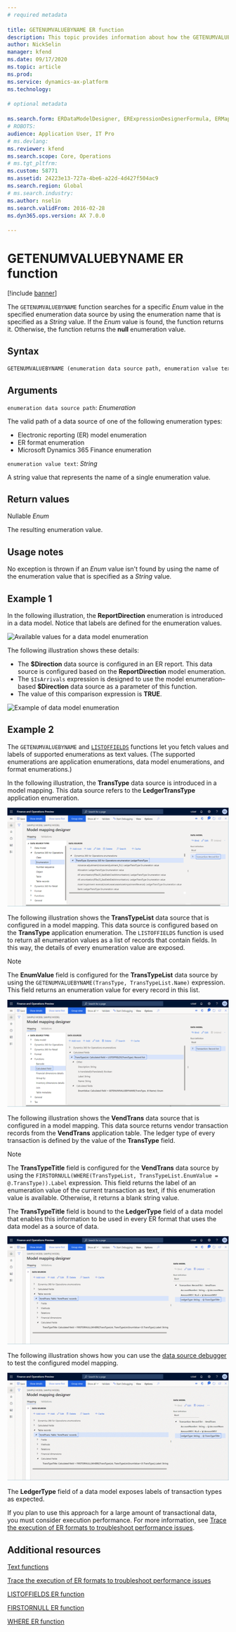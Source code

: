 ```yaml
---
# required metadata

title: GETENUMVALUEBYNAME ER function
description: This topic provides information about how the GETENUMVALUEBYNAME Electronic reporting (ER) function is used.
author: NickSelin
manager: kfend
ms.date: 09/17/2020
ms.topic: article
ms.prod: 
ms.service: dynamics-ax-platform
ms.technology: 

# optional metadata

ms.search.form: ERDataModelDesigner, ERExpressionDesignerFormula, ERMappedFormatDesigner, ERModelMappingDesigner
# ROBOTS: 
audience: Application User, IT Pro
# ms.devlang: 
ms.reviewer: kfend
ms.search.scope: Core, Operations
# ms.tgt_pltfrm: 
ms.custom: 58771
ms.assetid: 24223e13-727a-4be6-a22d-4d427f504ac9
ms.search.region: Global
# ms.search.industry: 
ms.author: nselin
ms.search.validFrom: 2016-02-28
ms.dyn365.ops.version: AX 7.0.0

---
```


# GETENUMVALUEBYNAME ER function

[!include [banner](../includes/banner.md)]

The `GETENUMVALUEBYNAME` function searches for a specific *Enum* value in the specified enumeration data source by using the enumeration name that is specified as a *String* value. If the *Enum* value is found, the function returns it. Otherwise, the function returns the **null** enumeration value.

## Syntax

```vb
GETENUMVALUEBYNAME (enumeration data source path, enumeration value text)
```

## Arguments

`enumeration data source path`: *Enumeration*

The valid path of a data source of one of the following enumeration types:

- Electronic reporting (ER) model enumeration
- ER format enumeration
- Microsoft Dynamics 365 Finance enumeration

`enumeration value text`: *String*

A string value that represents the name of a single enumeration value.

## Return values

Nullable *Enum*

The resulting enumeration value.

## Usage notes

No exception is thrown if an *Enum* value isn't found by using the name of the enumeration value that is specified as a *String* value.

## Example 1

In the following illustration, the **ReportDirection** enumeration is introduced in a data model. Notice that labels are defined for the enumeration values.

![Available values for a data model enumeration](./media/ER-data-model-enumeration-values.PNG)

The following illustration shows these details:

- The **$Direction** data source is configured in an ER report. This data source is configured based on the **ReportDirection** model enumeration.
- The `$IsArrivals` expression is designed to use the model enumeration–based **$Direction** data source as a parameter of this function.
- The value of this comparison expression is **TRUE**.

![Example of data model enumeration](./media/ER-data-model-enumeration-usage.PNG)

## Example 2

The `GETENUMVALUEBYNAME` and [`LISTOFFIELDS`](er-functions-list-listoffields.md) functions let you fetch values and labels of supported enumerations as text values. (The supported enumerations are application enumerations, data model enumerations, and format enumerations.)

In the following illustration, the **TransType** data source is introduced in a model mapping. This data source refers to the **LedgerTransType** application enumeration.

![Data source of a model mapping that refers to an application enumeration](./media/er-functions-text-getenumvaluebyname-example2-1.png)

The following illustration shows the **TransTypeList** data source that is configured in a model mapping. This data source is configured based on the **TransType** application enumeration. The `LISTOFFIELDS` function is used to return all enumeration values as a list of records that contain fields. In this way, the details of every enumeration value are exposed.

> [!NOTE]
> The **EnumValue** field is configured for the **TransTypeList** data source by using the `GETENUMVALUEBYNAME(TransType, TransTypeList.Name)` expression. This field returns an enumeration value for every record in this list.

![Data source of a model mapping that that returns all enumeration values of a selected enumeration as a list of records](./media/er-functions-text-getenumvaluebyname-example2-2.png)

The following illustration shows the **VendTrans** data source that is configured in a model mapping. This data source returns vendor transaction records from the **VendTrans** application table. The ledger type of every transaction is defined by the value of the **TransType** field.

> [!NOTE]
> The **TransTypeTitle** field is configured for the **VendTrans** data source by using the `FIRSTORNULL(WHERE(TransTypeList, TransTypeList.EnumValue = @.TransType)).Label` expression. This field returns the label of an enumeration value of the current transaction as text, if this enumeration value is available. Otherwise, it returns a blank string value.
>
> The **TransTypeTitle** field is bound to the **LedgerType** field of a data model that enables this information to be used in every ER format that uses the data model as a source of data.

![Data source of a model mapping that that returns vendor transactions](./media/er-functions-text-getenumvaluebyname-example2-3.png)

The following illustration shows how you can use the [data source debugger](er-debug-data-sources.md) to test the configured model mapping.

![Using the data source debugger to test the configured model mapping](./media/er-functions-text-getenumvaluebyname-example2-4.gif)

The **LedgerType** field of a data model exposes labels of transaction types as expected.

If you plan to use this approach for a large amount of transactional data, you must consider execution performance. For more information, see [Trace the execution of ER formats to troubleshoot performance issues](trace-execution-er-troubleshoot-perf.md).

## Additional resources

[Text functions](er-functions-category-text.md)

[Trace the execution of ER formats to troubleshoot performance issues](trace-execution-er-troubleshoot-perf.md)

[LISTOFFIELDS ER function](er-functions-list-listoffields.md)

[FIRSTORNULL ER function](er-functions-list-firstornull.md)

[WHERE ER function](er-functions-list-where.md)
